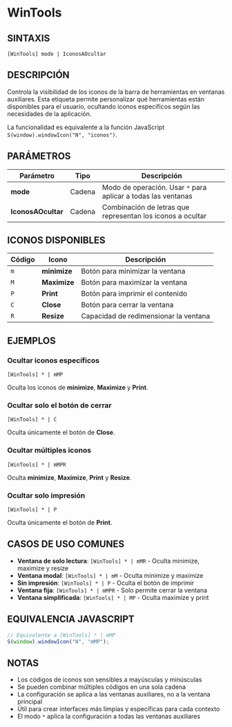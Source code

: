 # WinTools

## SINTAXIS

```
[WinTools] mode | IconosAOcultar
```

## DESCRIPCIÓN

Controla la visibilidad de los iconos de la barra de herramientas en ventanas auxiliares. Esta etiqueta permite personalizar qué herramientas están disponibles para el usuario, ocultando iconos específicos según las necesidades de la aplicación.

La funcionalidad es equivalente a la función JavaScript `S(window).windowIcon("N", "iconos")`.

## PARÁMETROS

| Parámetro | Tipo | Descripción |
|-----------|------|-------------|
| **mode** | Cadena | Modo de operación. Usar `*` para aplicar a todas las ventanas |
| **IconosAOcultar** | Cadena | Combinación de letras que representan los iconos a ocultar |

## ICONOS DISPONIBLES

| Código | Icono | Descripción |
|--------|-------|-------------|
| `m` | **minimize** | Botón para minimizar la ventana |
| `M` | **Maximize** | Botón para maximizar la ventana |
| `P` | **Print** | Botón para imprimir el contenido |
| `C` | **Close** | Botón para cerrar la ventana |
| `R` | **Resize** | Capacidad de redimensionar la ventana |

## EJEMPLOS

### Ocultar iconos específicos
```
[WinTools] * | mMP
```
Oculta los iconos de **minimize**, **Maximize** y **Print**.

### Ocultar solo el botón de cerrar
```
[WinTools] * | C
```
Oculta únicamente el botón de **Close**.

### Ocultar múltiples iconos
```
[WinTools] * | mMPR
```
Oculta **minimize**, **Maximize**, **Print** y **Resize**.

### Ocultar solo impresión
```
[WinTools] * | P
```
Oculta únicamente el botón de **Print**.

## CASOS DE USO COMUNES

- **Ventana de solo lectura**: `[WinTools] * | mMR` - Oculta minimize, maximize y resize
- **Ventana modal**: `[WinTools] * | mM` - Oculta minimize y maximize
- **Sin impresión**: `[WinTools] * | P` - Oculta el botón de imprimir
- **Ventana fija**: `[WinTools] * | mMPR` - Solo permite cerrar la ventana
- **Ventana simplificada**: `[WinTools] * | MP` - Oculta maximize y print

## EQUIVALENCIA JAVASCRIPT

```javascript
// Equivalente a [WinTools] * | mMP
S(window).windowIcon("N", "mMP");
```

## NOTAS

- Los códigos de iconos son sensibles a mayúsculas y minúsculas
- Se pueden combinar múltiples códigos en una sola cadena
- La configuración se aplica a las ventanas auxiliares, no a la ventana principal
- Útil para crear interfaces más limpias y específicas para cada contexto
- El modo `*` aplica la configuración a todas las ventanas auxiliares